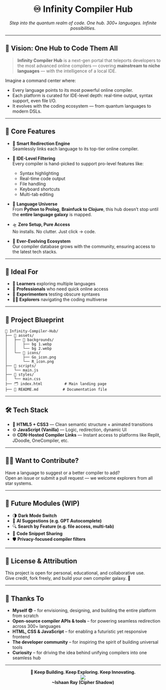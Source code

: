 <h1 align="center">♾️ Infinity Compiler Hub</h1>

<p align="center"><em>Step into the quantum realm of code. One hub. 300+ languages. Infinite possibilities.</em></p>

---

## 🚀 Vision: One Hub to Code Them All

> **Infinity Compiler Hub** is a next-gen portal that teleports developers to the most advanced online compilers — covering **mainstream to niche languages** — with the intelligence of a local IDE.

Imagine a command center where:
- Every language points to its most powerful online compiler.
- Each platform is curated for IDE-level depth: real-time output, syntax support, even file I/O.
- It evolves with the coding ecosystem — from quantum languages to modern DSLs.

---

## 🌌 Core Features

- 🔗 **Smart Redirection Engine**  
  Seamlessly links each language to its top-tier online compiler.

- 🧠 **IDE-Level Filtering**  
  Every compiler is hand-picked to support pro-level features like:
  - Syntax highlighting  
  - Real-time code output  
  - File handling  
  - Keyboard shortcuts  
  - Multi-tab editing

- 🧬 **Language Universe**  
  From **Python to Prolog**, **Brainfuck to Clojure**, this hub doesn’t stop until the **entire language galaxy** is mapped.

- 🛸 **Zero Setup, Pure Access**  
  No installs. No clutter. Just click → code.

- 🔁 **Ever-Evolving Ecosystem**  
  Our compiler database grows with the community, ensuring access to the latest tech stacks.

---

## 🧠 Ideal For

- 🌱 **Learners** exploring multiple languages  
- 💼 **Professionals** who need quick online access  
- 🧪 **Experimenters** testing obscure syntaxes  
- 👩‍🚀 **Explorers** navigating the coding multiverse

---

## 📂 Project Blueprint

```plaintext
📁 Infinity-Compiler-Hub/
├── 📂 assets/
│   ├── 📂 backgrounds/
│   │   ├── bg 1.webp
│   │   └── bg 2.webp
│   └── 📂 icons/
│       ├── Go_icon.png
│       └── R_icon.png
├── 📂 scripts/
│   └── main.js
├── 📂 styles/
│   └── main.css
├── 🗂️ index.html          # Main landing page
├── 📄 README.md           # Documentation file
```

---

## 🛠️ Tech Stack

- 🧩 **HTML5 + CSS3** — Clean semantic structure + animated transitions  
- ⚙️ **JavaScript (Vanilla)** — Logic, redirection, dynamic UI  
- 🌐 **CDN-Hosted Compiler Links** — Instant access to platforms like Replit, JDoodle, OneCompiler, etc.

---

## 🧑‍🚀 Want to Contribute?

Have a language to suggest or a better compiler to add?  
Open an issue or submit a pull request — we welcome explorers from all star systems.

---

## 🧭 Future Modules (WIP)

- 🌗 **Dark Mode Switch**  
- 🧠 **AI Suggestions (e.g. GPT Autocomplete)**  
- 🔍 **Search by Feature (e.g. file access, multi-tab)**  
- 🧾 **Code Snippet Sharing**  
- 🛡️ **Privacy-focused compiler filters**  

---

## 🧬 License & Attribution

This project is open for personal, educational, and collaborative use.  
Give credit, fork freely, and build your own compiler galaxy. 🚀

---

## 🙌 Thanks To

- **Myself 😎** – for envisioning, designing, and building the entire platform from scratch  
- **Open-source compiler APIs & tools** – for powering seamless redirection across 300+ languages  
- **HTML, CSS & JavaScript** – for enabling a futuristic yet responsive frontend  
- **The developer community** – for inspiring the spirit of building universal tools  
- **Curiosity** – for driving the idea behind unifying compilers into one seamless hub  

---

<p align="center">
  <b>🚀 Keep Building. Keep Exploring. Keep Innovating.</b><br>
  <img src="https://img.icons8.com/color/48/rocket.png"/><br>
  <b>~Ishaan Ray (Cipher Shadow)</b><br>
</p>
